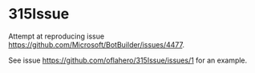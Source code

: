 # 315Issue

Attempt at reproducing issue https://github.com/Microsoft/BotBuilder/issues/4477.

See issue https://github.com/oflahero/315Issue/issues/1 for an example.
